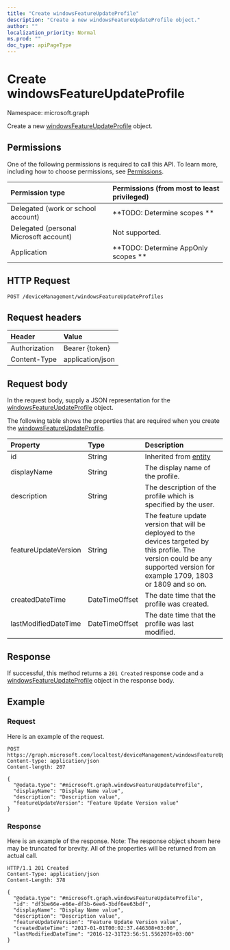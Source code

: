 ```yaml
---
title: "Create windowsFeatureUpdateProfile"
description: "Create a new windowsFeatureUpdateProfile object."
author: ""
localization_priority: Normal
ms.prod: ""
doc_type: apiPageType
---
```


# Create windowsFeatureUpdateProfile

Namespace: microsoft.graph

Create a new [windowsFeatureUpdateProfile](../resources/windowsfeatureupdateprofile.md) object.

## Permissions
One of the following permissions is required to call this API. To learn more, including how to choose permissions, see [Permissions](/concepts/permissions-reference.md).

|Permission type|Permissions (from most to least privileged)|
|:---|:---|
|Delegated (work or school account)|**TODO: Determine scopes **|
|Delegated (personal Microsoft account)|Not supported.|
|Application|**TODO: Determine AppOnly scopes **|

## HTTP Request
<!-- {
  "blockType": "ignored"
}
-->
``` http
POST /deviceManagement/windowsFeatureUpdateProfiles
```

## Request headers
|Header|Value|
|:---|:---|
|Authorization|Bearer {token}|
|Content-Type|application/json|

## Request body
In the request body, supply a JSON representation for the [windowsFeatureUpdateProfile](../resources/windowsfeatureupdateprofile.md) object.

The following table shows the properties that are required when you create the [windowsFeatureUpdateProfile](../resources/windowsfeatureupdateprofile.md).

|Property|Type|Description|
|:---|:---|:---|
|id|String| Inherited from [entity](../resources/entity.md)|
|displayName|String|The display name of the profile.|
|description|String|The description of the profile which is specified by the user.|
|featureUpdateVersion|String|The feature update version that will be deployed to the devices targeted by this profile. The version could be any supported version for example 1709, 1803 or 1809 and so on.|
|createdDateTime|DateTimeOffset|The date time that the profile was created.|
|lastModifiedDateTime|DateTimeOffset|The date time that the profile was last modified.|



## Response
If successful, this method returns a `201 Created` response code and a [windowsFeatureUpdateProfile](../resources/windowsfeatureupdateprofile.md) object in the response body.

## Example

### Request
Here is an example of the request.
<!-- {
  "blockType": "request",
  "name": "create_windowsfeatureupdateprofile_from_"
}
-->
``` http
POST https://graph.microsoft.com/localtest/deviceManagement/windowsFeatureUpdateProfiles
Content-type: application/json
Content-length: 207

{
  "@odata.type": "#microsoft.graph.windowsFeatureUpdateProfile",
  "displayName": "Display Name value",
  "description": "Description value",
  "featureUpdateVersion": "Feature Update Version value"
}
```

### Response
Here is an example of the response. Note: The response object shown here may be truncated for brevity. All of the properties will be returned from an actual call.
<!-- {
  "blockType": "response",
  "truncated": true,
  "@odata.type": "microsoft.graph.windowsfeatureupdateprofile"
}
-->
``` http
HTTP/1.1 201 Created
Content-Type: application/json
Content-Length: 378

{
  "@odata.type": "#microsoft.graph.windowsFeatureUpdateProfile",
  "id": "df3be66e-e66e-df3b-6ee6-3bdf6ee63bdf",
  "displayName": "Display Name value",
  "description": "Description value",
  "featureUpdateVersion": "Feature Update Version value",
  "createdDateTime": "2017-01-01T00:02:37.446308+03:00",
  "lastModifiedDateTime": "2016-12-31T23:56:51.5562076+03:00"
}
```

